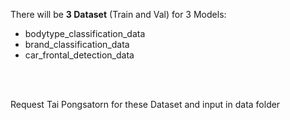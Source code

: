 There will be **3 Dataset** (Train and Val) for 3 Models:
- bodytype_classification_data
- brand_classification_data
- car_frontal_detection_data
<br>  
<br>

Request Tai Pongsatorn for these Dataset and input in data folder
